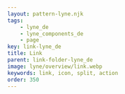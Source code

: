 ```yaml
---
layout: pattern-lyne.njk
tags: 
    - lyne_de
    - lyne_components_de
    - page
key: link-lyne_de
title: Link
parent: link-folder-lyne_de
image: lyne/overview/link.webp
keywords: link, icon, split, action
order: 350
---
```

